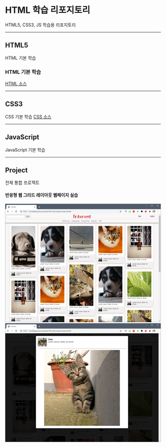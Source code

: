 # HTML 학습 리포지토리
HTML5, CSS3, JS 학습용 리포지토리

-------------------------------------------------------------

## HTML5
HTML 기본 학습

### HTML 기본 학습
[HTML 소스](https://github.com/joohy97/StudyHTML/tree/main/01_HTML)

-------------------------------------------------------------

## CSS3
CSS 기본 학습
[CSS 소스](https://github.com/joohy97/StudyHTML/tree/main/02_CSS)

-------------------------------------------------------------

## JavaScript
JavaScript 기본 학습

-------------------------------------------------------------


## Project
전체 통합 프로젝트
#### 반응형 웹 그리드 레이아웃 웹페이지 실습
![결과(메인페이지)](https://github.com/joohy97/StudyHTML/blob/main/ref_images/project_result_main.PNG "전체레이아웃")
![결과(라이트박스페이지)](https://github.com/joohy97/StudyHTML/blob/main/ref_images/project_result_lightbox.PNG "팝업레이아웃")
